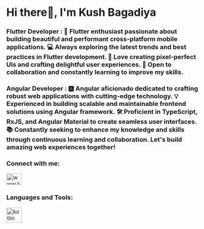 <h1 align="start">Hi there👋, I'm Kush Bagadiya</h1>
<h3 align="start">Flutter Developer : 🚀 Flutter enthusiast passionate about building beautiful and performant cross-platform mobile applications. 💻 Always exploring the latest trends and best practices in Flutter development. 🎨 Love creating pixel-perfect UIs and crafting delightful user experiences. 🌟 Open to collaboration and constantly learning to improve my skills.</h3>
<h3> Angular Developer : 🅰️ Angular aficionado dedicated to crafting robust web applications with cutting-edge technology. 💡 Experienced in building scalable and maintainable frontend solutions using Angular framework. 🛠️ Proficient in TypeScript, RxJS, and Angular Material to create seamless user interfaces. 📚 Constantly seeking to enhance my knowledge and skills through continuous learning and collaboration. Let's build amazing web experiences together!</h3>

<h3 align="left">Connect with me:</h3>
<p align="left">
<a href="https://linkedin.com/in/www.linkedin.com/in/kush-bagadiya" target="blank"><img align="center" src="https://raw.githubusercontent.com/rahuldkjain/github-profile-readme-generator/master/src/images/icons/Social/linked-in-alt.svg" alt="www.linkedin.com/in/kush-bagadiya" height="30" width="40" /></a>
</p>

<h3 align="left">Languages and Tools:</h3>
<p align="left"> <a href="https://kotlinlang.org" target="_blank" rel="noreferrer"> <img src="https://www.vectorlogo.zone/logos/kotlinlang/kotlinlang-icon.svg" alt="kotlin" width="40" height="40"/> </a> </p>

